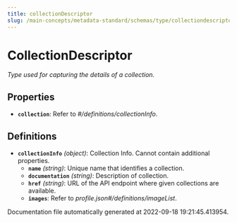 ```yaml
---
title: collectionDescriptor
slug: /main-concepts/metadata-standard/schemas/type/collectiondescriptor
---
```


# CollectionDescriptor

*Type used for capturing the details of a collection.*

## Properties

- **`collection`**: Refer to *#/definitions/collectionInfo*.
## Definitions

- **`collectionInfo`** *(object)*: Collection Info. Cannot contain additional properties.
  - **`name`** *(string)*: Unique name that identifies a collection.
  - **`documentation`** *(string)*: Description of collection.
  - **`href`** *(string)*: URL of the API endpoint where given collections are available.
  - **`images`**: Refer to *profile.json#/definitions/imageList*.


Documentation file automatically generated at 2022-09-18 19:21:45.413954.

